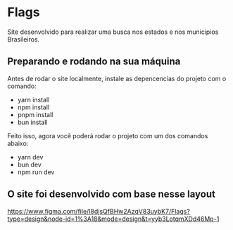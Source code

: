 # Flags

Site desenvolvido para realizar uma busca nos estados e nos municipios Brasileiros.

## Preparando e rodando na sua máquina

Antes de rodar o site localmente, instale as depencencias do projeto com o comando:
- yarn install
- npm install
- pnpm install
- bun install

Feito isso, agora você poderá rodar o projeto com um dos comandos abaixo:
- yarn dev
- bun dev
- npm run dev


## O site foi desenvolvido com base nesse layout
https://www.figma.com/file/I8djsQfBHw2AzqV83uybK7/Flags?type=design&node-id=1%3A18&mode=design&t=yyb3LotqmXDd46Mp-1
